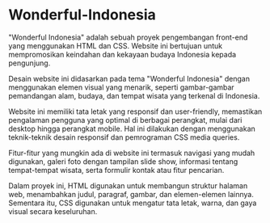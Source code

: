 # Wonderful-Indonesia

"Wonderful Indonesia" adalah sebuah proyek pengembangan front-end yang menggunakan HTML dan CSS. Website ini bertujuan untuk mempromosikan keindahan dan kekayaan budaya Indonesia kepada pengunjung.

Desain website ini didasarkan pada tema "Wonderful Indonesia" dengan menggunakan elemen visual yang menarik, seperti gambar-gambar pemandangan alam, budaya, dan tempat wisata yang terkenal di Indonesia.

Website ini memiliki tata letak yang responsif dan user-friendly, memastikan pengalaman pengguna yang optimal di berbagai perangkat, mulai dari desktop hingga perangkat mobile. Hal ini dilakukan dengan menggunakan teknik-teknik desain responsif dan pemrograman CSS media queries.

Fitur-fitur yang mungkin ada di website ini termasuk navigasi yang mudah digunakan, galeri foto dengan tampilan slide show, informasi tentang tempat-tempat wisata, serta formulir kontak atau fitur pencarian.

Dalam proyek ini, HTML digunakan untuk membangun struktur halaman web, menambahkan judul, paragraf, gambar, dan elemen-elemen lainnya. Sementara itu, CSS digunakan untuk mengatur tata letak, warna, dan gaya visual secara keseluruhan.
